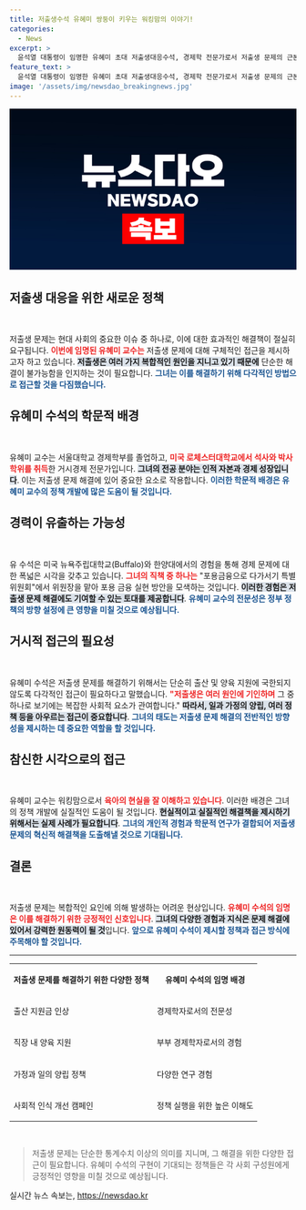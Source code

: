 ```yaml
---
title: 저출생수석 유혜미 쌍둥이 키우는 워킹맘의 이야기!
categories:
  - News
excerpt: >
  윤석열 대통령이 임명한 유혜미 초대 저출생대응수석, 경제학 전문가로서 저출생 문제의 근본적 해법 모색에 나선다. 워킹맘의 시각이 더해진 그의 정책이 기대를 모은다!
feature_text: >
  윤석열 대통령이 임명한 유혜미 초대 저출생대응수석, 경제학 전문가로서 저출생 문제의 근본적 해법 모색에 나선다. 워킹맘의 시각이 더해진 그의 정책이 기대를 모은다!
image: '/assets/img/newsdao_breakingnews.jpg'
---
```


<p><img src="/assets/img/newsdao_breakingnews.jpg" alt="implanttips 속보" /></p>

<h2 data-ke-size="size26">저출생 대응을 위한 새로운 정책</h2>

<p data-ke-size="size16">&nbsp;</p>

<p>저출생 문제는 현대 사회의 중요한 이슈 중 하나로, 이에 대한 효과적인 해결책이 절실히 요구됩니다. <b><span style="color: #ee2323;">이번에 임명된 유혜미 교수는</span></b> 저출생 문제에 대해 구체적인 접근을 제시하고자 하고 있습니다. <b><span style="background-color: #21538527;">저출생은 여러 가지 복합적인 원인을 지니고 있기 때문에</span></b> 단순한 해결이 불가능함을 인지하는 것이 필요합니다. <b><span style="color: #1a5490;">그녀는 이를 해결하기 위해 다각적인 방법으로 접근할 것을 다짐했습니다.</span></b></p>

<h2 data-ke-size="size26">유혜미 수석의 학문적 배경</h2>

<p data-ke-size="size16">&nbsp;</p>

<p>유혜미 교수는 서울대학교 경제학부를 졸업하고, <b><span style="color: #ee2323;">미국 로체스터대학교에서 석사와 박사 학위를 취득</span></b>한 거시경제 전문가입니다. <b><span style="background-color: #21538527;">그녀의 전공 분야는 인적 자본과 경제 성장입니다</span></b>. 이는 저출생 문제 해결에 있어 중요한 요소로 작용합니다. <b><span style="color: #1a5490;">이러한 학문적 배경은 유혜미 교수의 정책 개발에 많은 도움이 될 것입니다.</span></b></p>

<h2 data-ke-size="size26">경력이 유출하는 가능성</h2>

<p data-ke-size="size16">&nbsp;</p>

<p>유 수석은 미국 뉴욕주립대학교(Buffalo)와 한양대에서의 경험을 통해 경제 문제에 대한 폭넓은 시각을 갖추고 있습니다. <b><span style="color: #ee2323;">그녀의 직책 중 하나는</span></b> "포용금융으로 다가서기 특별위원회"에서 위원장을 맡아 포용 금융 실현 방안을 모색하는 것입니다. <b><span style="background-color: #21538527;">이러한 경험은 저출생 문제 해결에도 기여할 수 있는 토대를 제공합니다</span></b>. <b><span style="color: #1a5490;">유혜미 교수의 전문성은 정부 정책의 방향 설정에 큰 영향을 미칠 것으로 예상됩니다.</span></b></p>

<h2 data-ke-size="size26">거시적 접근의 필요성</h2>

<p data-ke-size="size16">&nbsp;</p>

<p>유혜미 수석은 저출생 문제를 해결하기 위해서는 단순히 출산 및 양육 지원에 국한되지 않도록 다각적인 접근이 필요하다고 말했습니다. <b><span style="color: #ee2323;">"저출생은 여러 원인에 기인하며</span></b> 그 중 하나로 보기에는 복잡한 사회적 요소가 관여합니다." <b><span style="background-color: #21538527;">따라서, 일과 가정의 양립, 여러 정책 등을 아우르는 접근이 중요합니다</span></b>. <b><span style="color: #1a5490;">그녀의 태도는 저출생 문제 해결의 전반적인 방향성을 제시하는 데 중요한 역할을 할 것입니다.</span></b></p>

<h2 data-ke-size="size26">참신한 시각으로의 접근</h2>

<p data-ke-size="size16">&nbsp;</p>

<p>유혜미 교수는 워킹맘으로서 <b><span style="color: #ee2323;">육아의 현실을 잘 이해하고 있습니다</span></b>. 이러한 배경은 그녀의 정책 개발에 실질적인 도움이 될 것입니다. <b><span style="background-color: #21538527;">현실적이고 실질적인 해결책을 제시하기 위해서는 실제 사례가 필요합니다</span></b>. <b><span style="color: #1a5490;">그녀의 개인적 경험과 학문적 연구가 결합되어 저출생 문제의 혁신적 해결책을 도출해낼 것으로 기대됩니다.</span></b></p>

<h2 data-ke-size="size26">결론</h2>

<p data-ke-size="size16">&nbsp;</p>

<p>저출생 문제는 복합적인 요인에 의해 발생하는 어려운 현상입니다. <b><span style="color: #ee2323;">유혜미 수석의 임명은 이를 해결하기 위한 긍정적인 신호입니다</span></b>. <b><span style="background-color: #21538527;">그녀의 다양한 경험과 지식은 문제 해결에 있어서 강력한 원동력이 될 것</span></b>입니다. <b><span style="color: #1a5490;">앞으로 유혜미 수석이 제시할 정책과 접근 방식에 주목해야 할 것입니다.</span></b></p>

<hr>

<table style="width: 100%;">
  <tr>
    <td style="text-align: center; height: 50px;"><b>저출생 문제를 해결하기 위한 다양한 정책</b></td>
    <td style="text-align: center; height: 50px;"><b>유혜미 수석의 임명 배경</b></td>
  </tr>
  <tr>
    <td style="height: 50px;">출산 지원금 인상</td>
    <td style="height: 50px;">경제학자로서의 전문성</td>
  </tr>
  <tr>
    <td style="height: 50px;">직장 내 양육 지원</td>
    <td style="height: 50px;">부부 경제학자로서의 경험</td>
  </tr>
  <tr>
    <td style="height: 50px;">가정과 일의 양립 정책</td>
    <td style="height: 50px;">다양한 연구 경험</td>
  </tr>
  <tr>
    <td style="height: 50px;">사회적 인식 개선 캠페인</td>
    <td style="height: 50px;">정책 실행을 위한 높은 이해도</td>
  </tr>
</table> 

<p data-ke-size="size16">&nbsp;</p> 

<blockquote>
  <p>저출생 문제는 단순한 통계수치 이상의 의미를 지니며, 그 해결을 위한 다양한 접근이 필요합니다. 유혜미 수석의 구현이 기대되는 정책들은 각 사회 구성원에게 긍정적인 영향을 미칠 것으로 예상됩니다.</p>
</blockquote>
실시간 뉴스 속보는, <a href="https://newsdao.kr" rel="dofollow">https://newsdao.kr</a>


